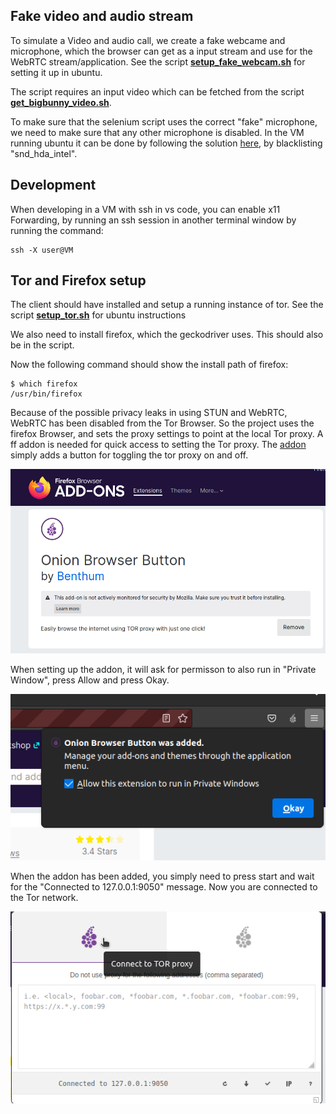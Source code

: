
## Fake video and audio stream

To simulate a Video and audio call, we create a fake webcame and microphone, which the browser can get as a input stream and use for the WebRTC stream/application. See the script [**setup_fake_webcam.sh**](../client_scripts/setup_fake_webcam.sh) for setting it up in ubuntu.

The script requires an input video which can be fetched from the script [**get_bigbunny_video.sh**](../client_scripts/get_bigbunny_video.sh).

To make sure that the selenium script uses the correct "fake" microphone, we need to make sure that any other microphone is disabled. In the VM running ubuntu it can be done by following the solution [here](https://askubuntu.com/questions/146654/how-can-i-completely-disable-internal-mic-and-webcam), by blacklisting "snd_hda_intel".

## Development

When developing in a VM with ssh in vs code, you can enable x11 Forwarding, by running an ssh session in another terminal window by running the command:

```shell
ssh -X user@VM
```




## Tor and Firefox setup

The client should have installed and setup a running instance of tor.
See the script [**setup_tor.sh**](../client_scripts/setup_tor.sh) for ubuntu instructions

We also need to install firefox, which the geckodriver uses. This should also be in the script.

Now the following command should show the install path of firefox:

```shell
$ which firefox
/usr/bin/firefox
```

Because of the possible privacy leaks in using STUN and WebRTC, WebRTC has been disabled from the Tor Browser. So the project uses the firefox Browser, and sets the proxy settings to point at the local Tor proxy. A ff addon is needed for quick access to setting the Tor proxy. The [addon](https://addons.mozilla.org/en-US/firefox/addon/tortm-browser-button/) simply adds a button for toggling the tor proxy on and off.

![](Onion_browser_button.png)

When setting up the addon, it will ask for permisson to also run in "Private Window", press Allow and press Okay.

![](onion.png)

When the addon has been added, you simply need to press start and wait for the "Connected to 127.0.0.1:9050" message. Now you are connected to the Tor network.

![](button.png)
